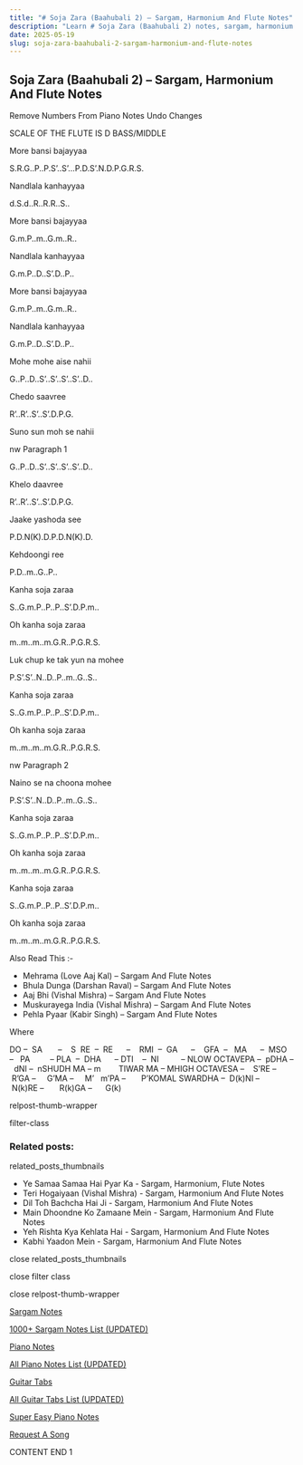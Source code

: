 ```yaml
---
title: "# Soja Zara (Baahubali 2) – Sargam, Harmonium And Flute Notes"
description: "Learn # Soja Zara (Baahubali 2) notes, sargam, harmonium notations and flute notes. Easy step-by-step tutorial for beginners."
date: 2025-05-19
slug: soja-zara-baahubali-2-sargam-harmonium-and-flute-notes
---
```


## Soja Zara (Baahubali 2) – Sargam, Harmonium And Flute Notes

Remove Numbers From Piano Notes
Undo Changes

SCALE OF THE FLUTE IS D BASS/MIDDLE

More bansi bajayyaa

S.R.G..P..P.S’..S’…P.D.S’.N.D.P.G.R.S.

Nandlala kanhayyaa

d.S.d..R..R.R..S..

More bansi bajayyaa

G.m.P..m..G.m..R..

Nandlala kanhayyaa

G.m.P..D..S’.D..P..

More bansi bajayyaa

G.m.P..m..G.m..R..

Nandlala kanhayyaa

G.m.P..D..S’.D..P..

Mohe mohe aise nahii

G..P..D..S’..S’..S’..S’..D..

Chedo saavree

R’..R’..S’..S’.D.P.G.

Suno sun moh se nahii

nw Paragraph 1

G..P..D..S’..S’..S’..S’..D..

Khelo daavree

R’..R’..S’..S’.D.P.G.

Jaake yashoda see

P.D.N(K).D.P.D.N(K).D.

Kehdoongi ree

P.D..m..G..P..

Kanha soja zaraa

S..G.m.P..P..P..S’.D.P.m..

Oh kanha soja zaraa

m..m..m..m.G.R..P.G.R.S.

Luk chup ke tak yun na mohee

P.S’.S’..N..D..P..m..G..S..

Kanha soja zaraa

S..G.m.P..P..P..S’.D.P.m..

Oh kanha soja zaraa

m..m..m..m.G.R..P.G.R.S.

nw Paragraph 2

Naino se na choona mohee

P.S’.S’..N..D..P..m..G..S..

Kanha soja zaraa

S..G.m.P..P..P..S’.D.P.m..

Oh kanha soja zaraa

m..m..m..m.G.R..P.G.R.S.

Kanha soja zaraa

S..G.m.P..P..P..S’.D.P.m..

Oh kanha soja zaraa

m..m..m..m.G.R..P.G.R.S.

Also Read This :-

* Mehrama (Love Aaj Kal) – Sargam And Flute Notes
* Bhula Dunga (Darshan Raval) – Sargam And Flute Notes
* Aaj Bhi (Vishal Mishra) – Sargam And Flute Notes
* Muskurayega India (Vishal Mishra) – Sargam And Flute Notes
* Pehla Pyaar (Kabir Singh) – Sargam And Flute Notes

Where

DO –  SA       –    S  RE  –  RE      –    RMI  –  GA      –    GFA  –   MA      –  MSO  –   PA         – PLA  –  DHA      – DTI    –  NI          – NLOW OCTAVEPA –  pDHA –  dNI –  nSHUDH MA – m        TIWAR MA – MHIGH OCTAVESA –    S’RE –     R’GA –     G’MA –     M’   m’PA –       P’KOMAL SWARDHA –  D(k)NI –       N(k)RE –       R(k)GA –      G(k)

relpost-thumb-wrapper

filter-class

### Related posts:

related_posts_thumbnails

* Ye Samaa Samaa Hai Pyar Ka - Sargam, Harmonium, Flute Notes
* Teri Hogaiyaan (Vishal Mishra) - Sargam, Harmonium And Flute Notes
* Dil Toh Bachcha Hai Ji - Sargam, Harmonium And Flute Notes
* Main Dhoondne Ko Zamaane Mein - Sargam, Harmonium And Flute Notes
* Yeh Rishta Kya Kehlata Hai - Sargam, Harmonium And Flute Notes
* Kabhi Yaadon Mein - Sargam, Harmonium And Flute Notes

close related_posts_thumbnails

close filter class

close relpost-thumb-wrapper

[Sargam Notes](https://www.notationsworld.com/sargam-notes.html)

[1000+ Sargam Notes List (UPDATED)](https://www.notationsworld.com/all-songs-list-sargam-notes.html)

[Piano Notes](https://www.notationsworld.com/piano-notes.html)

[All Piano Notes List (UPDATED)](https://www.notationsworld.com/all-songs-list-piano-notes.html)

[Guitar Tabs](https://www.notationsworld.com/guitar-tabs.html)

[All Guitar Tabs List (UPDATED)](https://www.notationsworld.com/all-songs-list-guitar-tabs.html)

[Super Easy Piano Notes](https://studywall.in/)

[Request A Song](https://www.notationsworld.com/request-a-song.html)

CONTENT END 1

